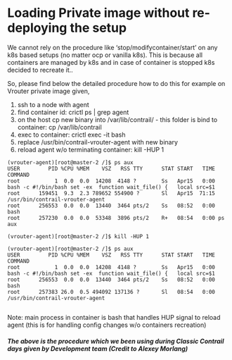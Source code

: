# Loading Private image without re-deploying the setup
    
We cannot rely on the procedure like ‘stop/modifycontainer/start’ on any k8s based setups
 (no matter ocp or vanilla k8s). This is because all containers are managed by k8s and in case of container is stopped
  k8s decided to recreate it..

So, please find below the detailed procedure how to do this for example on Vrouter private image given,


   1) ssh to a node with agent
   2) find container id: crictl ps | grep agent
   3) on the host 
       cp new binary into /var/lib/contrail/ - this folder is bind to container: cp <newbin>/var/lib/contrail
   4) exec to container: crictl exec -it <id> bash
   5) replace /usr/bin/contrail-vrouter-agent with new binary
   6) reload agent w/o terminating container: kill -HUP 1


```buildoutcfg
(vrouter-agent)[root@master-2 /]$ ps aux
USER         PID %CPU %MEM    VSZ   RSS TTY      STAT START   TIME COMMAND
root           1  0.0  0.0  14208  4148 ?        Ss   Apr15   0:00 bash -c #!/bin/bash set -ex  function wait_file() {   local src=$1
root      159451  9.3  2.3 789652 554900 ?       Sl   Apr15  71:15 /usr/bin/contrail-vrouter-agent
root      256553  0.0  0.0  13440  3464 pts/2    Ss   08:52   0:00 bash
root      257230  0.0  0.0  53348  3896 pts/2    R+   08:54   0:00 ps aux

(vrouter-agent)[root@master-2 /]$ kill -HUP 1

(vrouter-agent)[root@master-2 /]$ ps aux
USER         PID %CPU %MEM    VSZ   RSS TTY      STAT START   TIME COMMAND
root           1  0.0  0.0  14208  4148 ?        Ss   Apr15   0:00 bash -c #!/bin/bash set -ex  function wait_file() {   local src=$1   
root      256553  0.0  0.0  13440  3464 pts/2    Ss   08:52   0:00 bash
root      257383 26.0  0.5 494092 137136 ?       Sl   08:54   0:00 /usr/bin/contrail-vrouter-agent


```

Note: main process in container is bash that handles HUP signal to reload agent (this is for handling 
config changes w/o containers recreation)

##### The above is the procedure which we been using during Classic Contrail days given by Development team (Credit to Alexey Morlang)